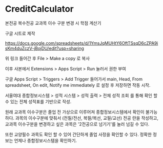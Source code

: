 # CreditCalculator
본전공 복수전공 교과목 이수 구분 변경 시 학점 계산기

구글 시트로 제작

https://docs.google.com/spreadsheets/d/1YmsJqMUHtY6OftTSsqD6cZPA9isKm4duZczV-jBojDU/edit?usp=sharing

위 링크 들어간 후 File > Make a copy 로 복사

이후 사본에서 Extensions > Apps Script > Run 눌러서 권한 부여

구글 Apps Script > Triggers > Add Trigger 들어가서 main, Head, From spreadsheet, On edit, Notify me immediately 로 설정 후 저장하면 작동 시작.

서울여대 종합정보시스템 > 성적 시스템 > 성적 출력 > 전체 성적 조회 를 통해 확인 할 수 있는 전체 성적표를 기반으로 작성.

원래 교과목 이수구분은 졸업 전 가상으로 이루어져 종합정보시스템에서 확인이 불가능하다. 과목의 이수구분에 맞춰서 (전필/전선, 복필/복선, 교필/교선) 전공 란을 작성하고, 교과목 이수구분을 변경하고 싶은 과목은 '2전공으로 넘기기'를 눌러 넘길 수 있다.

또한 교양필수 과목도 확인 할 수 있어 간단하게 졸업 사정을 확인할 수 있다. 정확한 정보는 언제나 종합정보시스템을 확인하기.
